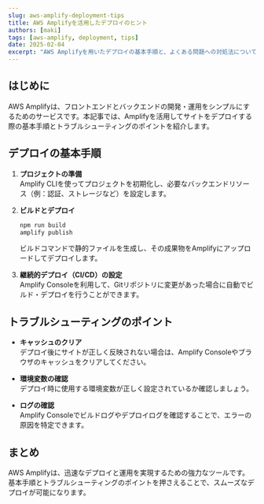 ```yaml
---
slug: aws-amplify-deployment-tips
title: AWS Amplifyを活用したデプロイのヒント
authors: [maki]
tags: [aws-amplify, deployment, tips]
date: 2025-02-04
excerpt: "AWS Amplifyを用いたデプロイの基本手順と、よくある問題への対処法について解説します。"
---
```


## はじめに

AWS Amplifyは、フロントエンドとバックエンドの開発・運用をシンプルにするためのサービスです。本記事では、Amplifyを活用してサイトをデプロイする際の基本手順とトラブルシューティングのポイントを紹介します。

## デプロイの基本手順

1. **プロジェクトの準備**  
   Amplify CLIを使ってプロジェクトを初期化し、必要なバックエンドリソース（例：認証、ストレージなど）を設定します。

2. **ビルドとデプロイ**  
   ```bash
   npm run build
   amplify publish
   ```
   ビルドコマンドで静的ファイルを生成し、その成果物をAmplifyにアップロードしてデプロイします。

3. **継続的デプロイ（CI/CD）の設定**  
   Amplify Consoleを利用して、Gitリポジトリに変更があった場合に自動でビルド・デプロイを行うことができます。

## トラブルシューティングのポイント

- **キャッシュのクリア**  
  デプロイ後にサイトが正しく反映されない場合は、Amplify Consoleやブラウザのキャッシュをクリアしてください。

- **環境変数の確認**  
  デプロイ時に使用する環境変数が正しく設定されているか確認しましょう。

- **ログの確認**  
  Amplify Consoleでビルドログやデプロイログを確認することで、エラーの原因を特定できます。

## まとめ

AWS Amplifyは、迅速なデプロイと運用を実現するための強力なツールです。基本手順とトラブルシューティングのポイントを押さえることで、スムーズなデプロイが可能になります。

